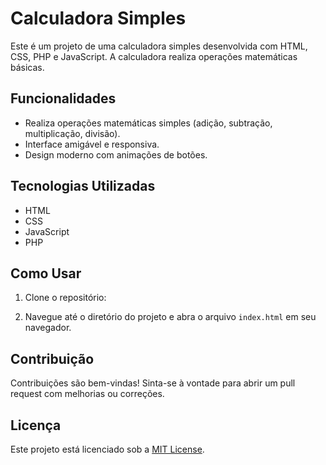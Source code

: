 # Calculadora Simples

Este é um projeto de uma calculadora simples desenvolvida com HTML, CSS, PHP e JavaScript. A calculadora realiza operações matemáticas básicas.

## Funcionalidades

- Realiza operações matemáticas simples (adição, subtração, multiplicação, divisão).
- Interface amigável e responsiva.
- Design moderno com animações de botões.

## Tecnologias Utilizadas

- HTML
- CSS
- JavaScript
- PHP

## Como Usar

1. Clone o repositório:

2. Navegue até o diretório do projeto e abra o arquivo `index.html` em seu navegador.

## Contribuição

Contribuições são bem-vindas! Sinta-se à vontade para abrir um pull request com melhorias ou correções.

## Licença

Este projeto está licenciado sob a [MIT License](https://opensource.org/licenses/MIT).
